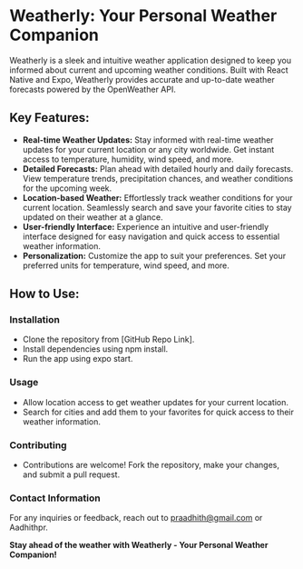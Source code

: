 # Weatherly: Your Personal Weather Companion

Weatherly is a sleek and intuitive weather application designed to keep you informed about current and upcoming weather conditions. Built with React Native and Expo, Weatherly provides accurate and up-to-date weather forecasts powered by the OpenWeather API.

## Key Features:

- **Real-time Weather Updates:** Stay informed with real-time weather updates for your current location or any city worldwide. Get instant access to temperature, humidity, wind speed, and more.
- **Detailed Forecasts:** Plan ahead with detailed hourly and daily forecasts. View temperature trends, precipitation chances, and weather conditions for the upcoming week.
- **Location-based Weather:** Effortlessly track weather conditions for your current location. Seamlessly search and save your favorite cities to stay updated on their weather at a glance.
- **User-friendly Interface:** Experience an intuitive and user-friendly interface designed for easy navigation and quick access to essential weather information.
- **Personalization:** Customize the app to suit your preferences. Set your preferred units for temperature, wind speed, and more.

## How to Use:

### Installation

- Clone the repository from [GitHub Repo Link].
- Install dependencies using npm install.
- Run the app using expo start.
  
### Usage

- Allow location access to get weather updates for your current location.
- Search for cities and add them to your favorites for quick access to their weather information.

### Contributing

- Contributions are welcome! Fork the repository, make your changes, and submit a pull request.

 ### Contact Information

For any inquiries or feedback, reach out to praadhith@gmail.com or Aadhithpr.


**Stay ahead of the weather with Weatherly - Your Personal Weather Companion!**
